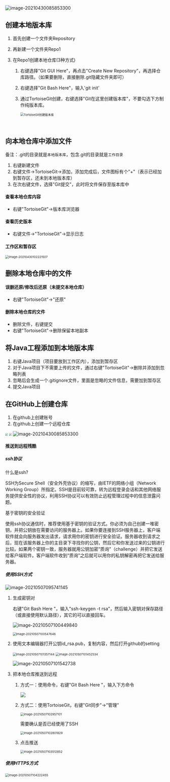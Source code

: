 <img src="Git命令流程图.png" alt="image-20210430085853300"  />

## 创建本地版本库

 1. 首先创建一个文件夹Repository

 2. 再新建一个文件夹Repo1

 3. 在Repo1创建本地仓库(3种方式)

     1. 右键选择"Git GUI Here"，再点击"Create New Repository"，再选择仓库路径。（如果要删除，直接删除.git隐藏文件夹即可）

     2. 右键选择"Git Bash Here"，输入'git init'

     3. 通过TortoiseGit创建，右键选择"Git在这里创建版本库"，不要勾选下方制作纯版本库。

        <img src="TortoiseGit创建版本库.png" alt="TortoiseGit创建版本库" style="zoom: 67%;" />

​				

## 向本地仓库中添加文件

备注：.git的目录就是``本地版本库``，包含.git的目录就是``工作目录``

1. 右键新建文件
2. 右键文件->TortoiseGit->添加，添加完成后，文件图标有个"+"（表示已经加到暂存区，还未到本地版本库）
3. 在次右键文件，选择"Git提交"，此时将文件保存至版本库中

#### 查看本地仓库内容

* 右键"TortoiseGit"->版本库浏览器

#### 查看历史版本

* 右键文件->"TortoiseGit"->显示日志

#### 工作区和暂存区

<img src="工作区和暂存区" alt="image-20210430102221507" style="zoom: 67%;" />



## 删除本地仓库中的文件

#### 误删还原/修改后还原（未提交本地仓库）

* 右键"TortoiseGit"->"还原"

#### 删除本地仓库的文件

* 删除文件，右键提交
* 右键"TortoiseGit"->删除保留本地副本



## 将Java工程添加到本地版本库

1. 右键Java项目（项目要放到工作区内），添加到暂存区
2. 对于Java项目下不需要上传的文件，通过右键"TortoiseGit"->删除并添加到忽略列表
3. 忽略后会生成一个.gitignore文件，里面是忽略的文件信息，需要加到暂存区
4. 提交Java项目

## 在GitHub上创建仓库

1. 在github上创建账号
2. 在github上创建一个远程仓库

<img src="图片/创建github远程仓库.png" style="zoom: 50%;" />

<img src="图片/创建github远程仓库2.png" style="zoom:50%;" />

<img src="Git命令流程图.png" alt="image-20210430085853300"  />



#### 推送到远程残酷

#####  ssh协议

什么是ssh?

SSH为Secure Shell（安全外壳协议）的缩写，由IETF的网络小组（Network Working Group）所指定。SSH是目前较可靠，转为远程登录会话和其他网络服务提供安全性的协议，利用SSH协议可以有效防止远程管理过程中的信息泄露问题。

基于密钥的安全验证

使用ssh协议通信时，推荐使用基于密钥的验证方式。你必须为自己创建一堆密钥，并把公钥放在需要访问的服务器上。如果你要连接到SSH服务器上，客户端软件就会向服务器发出请求，请求用你的密钥进行安全验证。服务器收到请求之后，现在该服务器上你的主目录下寻找你的公钥，然后它和你发送过来的公钥进行比较。如果两个密钥一致，服务器就用公钥加密“质询”（challenge）并把它发送给客户端软件。客户端软件收到“质询”之后就可以用你的私钥解密再把它发送给服务器。

#####  使用SSH方式

![image-20210507095741145](图片/SSH方式.png)

1. 生成密钥对

   右键"Git Bash Here "，输入"ssh-keygen -t rsa"，然后输入密钥对保存路径（或直接使用默认路径），其它的可以直接回车。

   ![image-20210507100449840](图片/生成密钥对1.png)

   <img src="图片/密钥对2.png" alt="image-20210507100547646" style="zoom: 67%;" />

2. 使用文本编辑器打开公钥id_rsa.pub，复制内容，然后打开github的setting

   <img src="图片/使用密钥.png" alt="image-20210507101357144" style="zoom:67%;" />

   <img src="图片/使用密钥2.png" alt="image-20210507101452534" style="zoom:67%;" />

   ![image-20210507101542738](图片/使用密钥3.png)

3. 把本地仓库推送到远程

   1. 方式一：使用命令，右键"Git Bash Here "，输入下方命令

      ![](图片/连接远程仓库.png)

   2. 方式二：使用TortoiseGit，右键"Git同步"->"管理"

      <img src="图片/SSH远端配置.png" alt="image-20210507102957101" style="zoom:67%;" />

      需要确认是否已经使用了SSH

      <img src="图片/SSH网络配置.png" alt="image-20210507102801829" style="zoom:67%;" />

   3. 点击推送

      <img src="图片/SSH方式推送.png" alt="image-20210507103512852" style="zoom:67%;" />

      

      

#####  使用HTTPS方式

<img src="图片/HTTPS网络配置.png" alt="image-20210507104222455" style="zoom: 67%;" />

